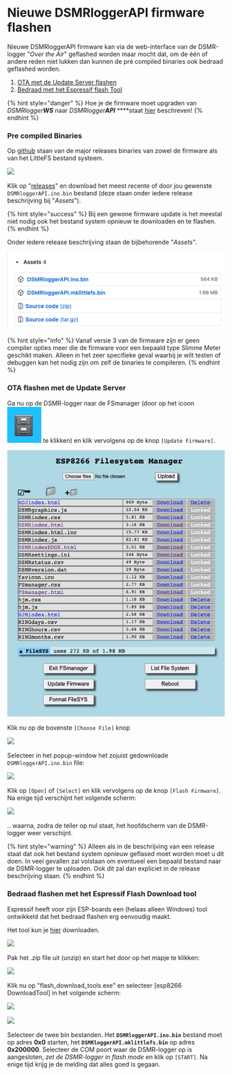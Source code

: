 # Nieuwe DSMRloggerAPI firmware flashen

Nieuwe DSMRloggerAPI firmware kan via de web-interface van de DSMR-logger "_Over the Air_" geflashed worden maar mocht dat, om de één of andere reden niet lukken dan kunnen de pré compiled binaries ook bedraad geflashed worden.

1. [OTA met de Update Server flashen](nieuwe-dsmrloggerapi-firmware-flashen.md#ota-flashen-met-de-update-server)
2. [Bedraad met het Espressif flash Tool](nieuwe-dsmrloggerapi-firmware-flashen.md#bedraad-flashen-met-het-espressif-flash-tool)

{% hint style="danger" %}
Hoe je de firmware moet upgraden van _DSMRlogger**WS**_ naar _DSMRlogger**API**_ ****staat [hier](upgrade-dsmrloggerws-naar-dsmrloggerapi.md) beschreven!
{% endhint %}

### Pre compiled Binaries

Op [github](https://github.com/mrWheel/DSMRloggerAPI) staan van de major releases binaries van zowel de firmware als van het LittleFS bestand systeem. 

![](.gitbook/assets/githubmain.png)

Klik op "[releases](https://github.com/mrWheel/DSMRloggerAPI/releases)" en download het meest recente of door jou gewenste `DSMRloggerAPI.ino.bin` bestand \(deze staan onder iedere release beschrijving bij "_Assets_"\).

{% hint style="success" %}
Bij een gewone firmware update is het meestal niet nodig ook het bestand system opnieuw te downloaden en te flashen.
{% endhint %}

Onder iedere release beschrijving staan de bijbehorende "_Assets_".

![](.gitbook/assets/screenshot-2021-06-10-at-10.44.03.png)

{% hint style="info" %}
Vanaf versie 3 van de firmware zijn er geen compiler opties meer die de firmware voor een bepaald type Slimme Meter geschikt maken. Alleen in het zeer specifieke geval waarbij je wilt testen of debuggen kan het nodig zijn om zelf de binaries te compileren.
{% endhint %}

### OTA flashen met de Update Server

Ga nu op de DSMR-logger naar de FSmanager \(door op het icoon ![](.gitbook/assets/fsmanagericoon.png) te klikken\) en klik vervolgens op de knop `[Update Firmware]`.

![](.gitbook/assets/screenshot-2021-06-09-at-14.03.47.png)

Klik nu op de bovenste `[Choose File]` knop 

![](.gitbook/assets/chooseino.png)

Selecteer in het popup-window het zojuist gedownloade `DSMRloggerAPI.ino.bin` file:

![](.gitbook/assets/updateselectfw.png)

Klik op `[Open]` of `[Select]` en klik vervolgens op de knop `[Flash Firmware]`.   
Na enige tijd verschijnt het volgende scherm:

![](.gitbook/assets/updatesuccess.png)

.. waarna, zodra de teller op nul staat, het hoofdscherm van de DSMR-logger weer verschijnt.

{% hint style="warning" %}
Alleen als in de beschrijving van een release staat dat ook het bestand system opnieuw geflased moet worden moet u dit doen. In veel gevallen zal volstaan om eventueel een bepaald bestand naar de DSMR-logger te uploaden. Ook dit zal dan expliciet in de release beschrijving staan.
{% endhint %}

### Bedraad flashen met het Espressif Flash Download tool

Espressif heeft voor zijn ESP-boards een \(helaas alleen Windows\) tool ontwikkeld dat het bedraad flashen erg eenvoudig maakt.

Het tool kun je [hier](https://www.espressif.com/en/support/download/other-tools) downloaden.

![](.gitbook/assets/esprssif-tools_page.png)

Pak het .zip file uit \(unzip\) en start het door op het mapje te klikken:

![](.gitbook/assets/espressif_tool1.png)

Klik nu op "flash\_download\_tools.exe" en selecteer \[esp8266 DownloadTool\] in het volgende scherm:

![](.gitbook/assets/espressif_tool2.png)

![](.gitbook/assets/espressif_tool3.png)

Selecteer de twee bin bestanden. Het **`DSMRloggerAPI.ino.bin`** bestand moet op adres **0x0** starten, het **`DSMRloggerAPI.mklittlefs.bin`** op adres **0x200000**. Selecteer de COM poort waar de DSMR-logger op is aangesloten, _zet de DSMR-logger in flash mode_ en klik op `[START]`. Na enige tijd krijg je de melding dat alles goed is gegaan.

